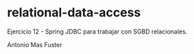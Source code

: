 # relational-data-access
 Ejercicio 12 - Spring JDBC para trabajar con SGBD relacionales.

 Antonio Mas Fuster
